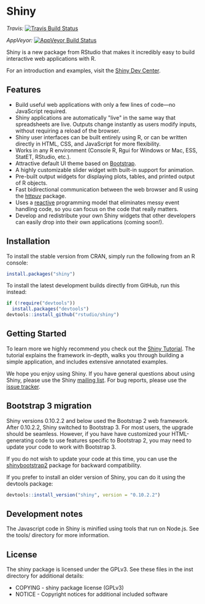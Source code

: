 # Shiny

*Travis:* [![Travis Build Status](https://travis-ci.org/rstudio/shiny.svg?branch=master)](https://travis-ci.org/rstudio/shiny)

*AppVeyor:* [![AppVeyor Build Status](https://ci.appveyor.com/api/projects/status/github/rstudio/shiny?branch=master&svg=true)](https://ci.appveyor.com/project/rstudio/shiny)

Shiny is a new package from RStudio that makes it incredibly easy to build interactive web applications with R.

For an introduction and examples, visit the [Shiny Dev Center](http://shiny.rstudio.com/).

## Features

* Build useful web applications with only a few lines of code&mdash;no JavaScript required.
* Shiny applications are automatically "live" in the same way that spreadsheets are live. Outputs change instantly as users modify inputs, without requiring a reload of the browser.
* Shiny user interfaces can be built entirely using R, or can be written directly in HTML, CSS, and JavaScript for more flexibility.
* Works in any R environment (Console R, Rgui for Windows or Mac, ESS, StatET, RStudio, etc.).
* Attractive default UI theme based on [Bootstrap](http://getbootstrap.com/2.3.2/).
* A highly customizable slider widget with built-in support for animation.
* Pre-built output widgets for displaying plots, tables, and printed output of R objects.
* Fast bidirectional communication between the web browser and R using the [httpuv](https://github.com/rstudio/httpuv) package.
* Uses a [reactive](http://en.wikipedia.org/wiki/Reactive_programming) programming model that eliminates messy event handling code, so you can focus on the code that really matters.
* Develop and redistribute your own Shiny widgets that other developers can easily drop into their own applications (coming soon!).

## Installation

To install the stable version from CRAN, simply run the following from an R console:

```r
install.packages("shiny")
```

To install the latest development builds directly from GitHub, run this instead:

```r
if (!require("devtools"))
  install.packages("devtools")
devtools::install_github("rstudio/shiny")
```

## Getting Started

To learn more we highly recommend you check out the [Shiny Tutorial](http://shiny.rstudio.com/tutorial/). The tutorial explains the framework in-depth, walks you through building a simple application, and includes extensive annotated examples.

We hope you enjoy using Shiny. If you have general questions about using Shiny, please use the Shiny [mailing list](https://groups.google.com/forum/#!forum/shiny-discuss). For bug reports, please use the [issue tracker](https://github.com/rstudio/shiny/issues).

## Bootstrap 3 migration

Shiny versions 0.10.2.2 and below used the Bootstrap 2 web framework. After 0.10.2.2, Shiny switched to Bootstrap 3. For most users, the upgrade should be seamless. However, if you have have customized your HTML-generating code to use features specific to Bootstrap 2, you may need to update your code to work with Bootstrap 3.

If you do not wish to update your code at this time, you can use the [shinybootstrap2](https://github.com/rstudio/shinybootstrap2) package for backward compatibility.

If you prefer to install an older version of Shiny, you can do it using the devtools package:

```R
devtools::install_version("shiny", version = "0.10.2.2")
```

## Development notes

The Javascript code in Shiny is minified using tools that run on Node.js. See the tools/ directory for more information.

## License

The shiny package is licensed under the GPLv3. See these files in the inst directory for additional details:

- COPYING - shiny package license (GPLv3)
- NOTICE  - Copyright notices for additional included software

